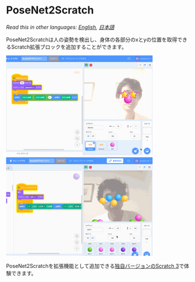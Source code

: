 # PoseNet2Scratch

*Read this in other languages: [English](README.md), [日本語](README.ja.md)*

PoseNet2Scratchは人の姿勢を検出し、身体の各部分のxとyの位置を取得できるScratch拡張ブロックを追加することができます。

<p>

<img src="posenet.gif" width="400" style="margin-right:20px;" />

<img src="posenet2.gif" width="400" />

</p>

PoseNet2Scratchを拡張機能として追加できる[独自バージョンのScratch 3](https://champierre.github.io/scratch/)で体験できます。
